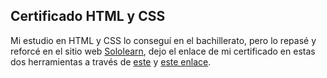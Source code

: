 ## Certificado HTML y CSS


Mi estudio en HTML y CSS lo conseguí en el bachillerato, pero lo repasé y reforcé en el sitio web [Sololearn](https://www.sololearn.com/), dejo el enlace de mi certificado en estas dos herramientas a través de [este](https://www.sololearn.com/certificates/CT-G3RX61UD) y [este enlace](https://www.sololearn.com/certificates/CT-QNRPQTHS).